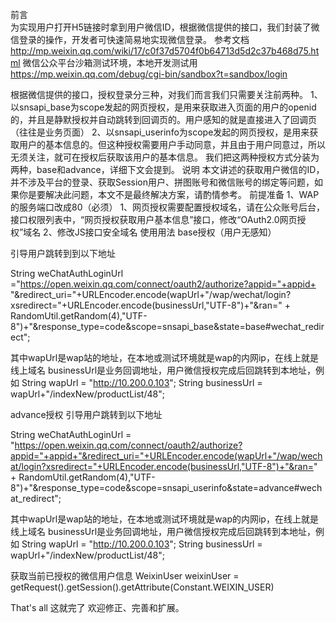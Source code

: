 前言      
为实现用户打开H5链接时拿到用户微信ID，根据微信提供的接口，我们封装了微信登录的操作，开发者可快速简易地实现微信登录。
参考文档
http://mp.weixin.qq.com/wiki/17/c0f37d5704f0b64713d5d2c37b468d75.html
微信公众平台沙箱测试环境，本地开发测试用
https://mp.weixin.qq.com/debug/cgi-bin/sandbox?t=sandbox/login
 
根据微信提供的接口，授权登录分三种，对我们而言我们只需要关注前两种。
1、以snsapi_base为scope发起的网页授权，是用来获取进入页面的用户的openid的，并且是静默授权并自动跳转到回调页的。用户感知的就是直接进入了回调页（往往是业务页面）
2、以snsapi_userinfo为scope发起的网页授权，是用来获取用户的基本信息的。但这种授权需要用户手动同意，并且由于用户同意过，所以无须关注，就可在授权后获取该用户的基本信息。
我们把这两种授权方式分装为两种，base和advance，详细下文会提到。
说明
本文讲述的获取用户微信的ID，并不涉及平台的登录、获取Session用户、拼图账号和微信账号的绑定等问题，如果你是要解决此问题，本文不是最终解决方案，请酌情参考。
前提准备
1、WAP的服务端口改成80（必须）
1、网页授权需要配置授权域名，请在公众账号后台，接口权限列表中，“网页授权获取用户基本信息”接口，修改“OAuth2.0网页授权”域名
2、修改JS接口安全域名
使用用法
base授权（用户无感知）
 
引导用户跳转到到以下地址
 
String weChatAuthLoginUrl ="https://open.weixin.qq.com/connect/oauth2/authorize?appid="+appid+ "&redirect_uri="+URLEncoder.encode(wapUrl+"/wap/wechat/login?xsredirect="+URLEncoder.encode(businessUrl,"UTF-8")+"&ran=" + RandomUtil.getRandom(4),"UTF-8")+"&response_type=code&scope=snsapi_base&state=base#wechat_redirect";
 
其中wapUrl是wap站的地址，在本地或测试环境就是wap的内网ip，在线上就是线上域名
businessUrl是业务回调地址，用户微信授权完成后回跳转到本地址，例如
String wapUrl = "http://10.200.0.103";
String businessUrl = wapUrl+"/indexNew/productList/48";
 
advance授权
引导用户跳转到以下地址
 
String weChatAuthLoginUrl = "https://open.weixin.qq.com/connect/oauth2/authorize?appid="+appid+"&redirect_uri="+URLEncoder.encode(wapUrl+"/wap/wechat/login?xsredirect="+URLEncoder.encode(businessUrl,"UTF-8")+"&ran=" + RandomUtil.getRandom(4),"UTF-8")+"&response_type=code&scope=snsapi_userinfo&state=advance#wechat_redirect";
 
其中wapUrl是wap站的地址，在本地或测试环境就是wap的内网ip，在线上就是线上域名
businessUrl是业务回调地址，用户微信授权完成后回跳转到本地址，例如
String wapUrl = "http://10.200.0.103";
String businessUrl = wapUrl+"/indexNew/productList/48";
 
 
获取当前已授权的微信用户信息
WeixinUser weixinUser = getRequest().getSession().getAttribute(Constant.WEIXIN_USER)
 
That's all
这就完了
欢迎修正、完善和扩展。
